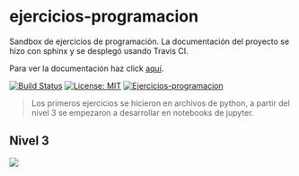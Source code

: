 # ejercicios-programacion
Sandbox de ejercicios de programación. La documentación del proyecto se hizo con sphinx y se desplegó usando Travis CI.

Para ver la documentación haz click [aquí](https://cristian-rincon.github.io/ejercicios-programacion/).

[![Build Status](https://travis-ci.org/cristian-rincon/ejercicios-programacion.svg?branch=master)](https://travis-ci.org/cristian-rincon/ejercicios-programacion)
[![License: MIT](https://img.shields.io/badge/License-MIT-yellow.svg)](https://opensource.org/licenses/MIT)
[![Ejercicios-programacion](https://img.shields.io/badge/Documentation-Sphinx-blue)](https://cristian-rincon.github.io/ejercicios-programacion/)


> Los primeros ejercicios se hicieron en archivos de python, a partir del nivel 3 se empezaron a desarrollar en notebooks de jupyter.

## Nivel 3 

[![](https://colab.research.google.com/assets/colab-badge.svg)](https://colab.research.google.com/github/cristian-rincon/ejercicios-programacion/blob/master/level_3/programming_challenges_l3.ipynb)